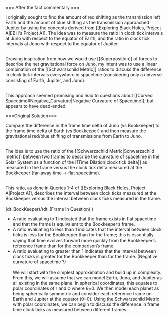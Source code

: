 === After the fact commentary ===

I originally sought to find the amount of red shifting as the transmission left Earth and the amount of blue shifting as the transmission approached Jupiter by using the concepts derived from [[Exploring Black Holes, Project A|EBH's Project A]]. The idea was to measure the ratio in clock tick intervals at Juno with respect to the equator of Earth, and the ratio in clock tick intervals at Juno with respect to the equator of Jupiter.
<br /><br />

Drawing inspiration from how we would use [[Superposition]] of forces to describe the net gravitational force on Juno, my intent was to use a linear combination of the [[Schwarzschild Metric]] ratios to discuss the difference in clock tick intervals everywhere in spacetime (considering only a universe consisting of Earth, Jupiter, and Juno).
<br /><br />

This approach seemed promising and lead to questions about [[Curved Spacetime#Negative_Curvature|Negative Curvature of Spacetime]]; but appears to have dead-ended.

===Original Solution===

Compare the difference in the frame time delta of Juno (vs Bookkeeper) to the frame time delta of Earth (vs Bookkeeper) and then measure the gravitational red/blue shifting of transmissions from Earth to Juno.
<br /><br />

The idea is to use the ratio of the [[Schwarzschild Metric|Schwarzschild metric]] between two frames to describe the curvature of spacetime in the Solar System as a function of the [[Time Dilation|clock tick delta]] as measured in the frame versus the clock tick delta measured at the Bookkeeper (far-away time → flat spacetime).
<br /><br />

This ratio, as done in Queries 1-4 of [[Exploring Black Holes, Project A|Project A]], describes the interval between clock ticks measured at the Bookkeeper versus the interval between clock ticks measured in the frame.
<br /><br />
  (dt_BookKeeper)/(dt_(Frame In Question) )
<br />
* A ratio evaluating to 1 indicated that the frame exists in flat spacetime and that the frame is equivalent to the Bookkeeper’s frame.
* A ratio evaluating to less than 1 indicates that the interval between clock ticks is less for the Bookkeeper than for the frame; this is essentially saying that time evolves forward more quickly from the Bookkeeper’s reference frame than for the comparison’s frame.
* A ratio evaluating to greater than 1 indicates that the interval between clock ticks is greater for the Bookkeeper than for the frame. (Negative curvature of spacetime ?)
<br /><br />
We will start with the simplest approximation and build up in complexity. From this, we will assume that we can model Earth, Juno, and Jupiter as all existing in the same plane. In spherical coordinates, this equates to polar coordinates of r and ϕ where θ=0.
We then model each planet as being spherically symmetric and consider each reference frame on Earth and Jupiter at the equator (θ=0). Using the Schwarzschild Metric with polar coordinates, we can begin to discuss the difference in frame time clock ticks as measured between different frames.
